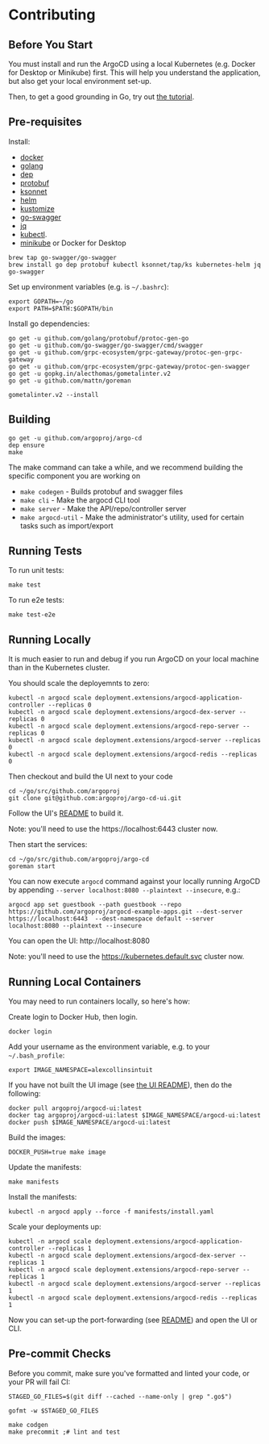 # Contributing
## Before You Start

You must install and run the ArgoCD using a local Kubernetes (e.g. Docker for Desktop or Minikube) first. This will help you understand the application, but also get your local environment set-up.

Then, to get a good grounding in Go, try out [the tutorial](https://tour.golang.org/).

## Pre-requisites

Install:

* [docker](https://docs.docker.com/install/#supported-platforms)
* [golang](https://golang.org/)
* [dep](https://github.com/golang/dep)
* [protobuf](https://developers.google.com/protocol-buffers/)
* [ksonnet](https://github.com/ksonnet/ksonnet#install)
* [helm](https://github.com/helm/helm/releases)
* [kustomize](https://github.com/kubernetes-sigs/kustomize/releases)
* [go-swagger](https://github.com/go-swagger/go-swagger/blob/master/docs/install.md)
* [jq](https://stedolan.github.io/jq/)
* [kubectl](https://kubernetes.io/docs/tasks/tools/install-kubectl/).
* [minikube](https://kubernetes.io/docs/setup/minikube/) or Docker for Desktop

```
brew tap go-swagger/go-swagger
brew install go dep protobuf kubectl ksonnet/tap/ks kubernetes-helm jq go-swagger 
```

Set up environment variables (e.g. is `~/.bashrc`):

```
export GOPATH=~/go
export PATH=$PATH:$GOPATH/bin
```

Install go dependencies:

```
go get -u github.com/golang/protobuf/protoc-gen-go
go get -u github.com/go-swagger/go-swagger/cmd/swagger
go get -u github.com/grpc-ecosystem/grpc-gateway/protoc-gen-grpc-gateway
go get -u github.com/grpc-ecosystem/grpc-gateway/protoc-gen-swagger
go get -u gopkg.in/alecthomas/gometalinter.v2 
go get -u github.com/mattn/goreman 

gometalinter.v2 --install
```

## Building

```
go get -u github.com/argoproj/argo-cd
dep ensure
make
```

The make command can take a while, and we recommend building the specific component you are working on

* `make codegen` - Builds protobuf and swagger files
* `make cli` - Make the argocd CLI tool
* `make server` - Make the API/repo/controller server
* `make argocd-util` - Make the administrator's utility, used for certain tasks such as import/export

## Running Tests

To run unit tests:

```
make test
```

To run e2e tests:

```
make test-e2e
```

## Running Locally

It is much easier to run and debug if you run ArgoCD on your local machine than in the Kubernetes cluster.

You should scale the deployemnts to zero:

```
kubectl -n argocd scale deployment.extensions/argocd-application-controller --replicas 0
kubectl -n argocd scale deployment.extensions/argocd-dex-server --replicas 0
kubectl -n argocd scale deployment.extensions/argocd-repo-server --replicas 0
kubectl -n argocd scale deployment.extensions/argocd-server --replicas 0
kubectl -n argocd scale deployment.extensions/argocd-redis --replicas 0
```

Then checkout and build the UI next to your code

```
cd ~/go/src/github.com/argoproj
git clone git@github.com:argoproj/argo-cd-ui.git
```

Follow the UI's [README](https://github.com/argoproj/argo-cd-ui/blob/master/README.md) to build it.

Note: you'll need to use the https://localhost:6443 cluster now.

Then start the services:

```
cd ~/go/src/github.com/argoproj/argo-cd
goreman start
```

You can now execute `argocd` command against your locally running ArgoCD by appending `--server localhost:8080 --plaintext --insecure`, e.g.:

```
argocd app set guestbook --path guestbook --repo https://github.com/argoproj/argocd-example-apps.git --dest-server https://localhost:6443  --dest-namespace default --server localhost:8080 --plaintext --insecure
```

You can open the UI: http://localhost:8080

Note: you'll need to use the https://kubernetes.default.svc cluster now.

## Running Local Containers

You may need to run containers locally, so here's how:

Create login to Docker Hub, then login.

```
docker login
```

Add your username as the environment variable, e.g. to your `~/.bash_profile`:

```
export IMAGE_NAMESPACE=alexcollinsintuit
```

If you have not built the UI image (see [the UI README](https://github.com/argoproj/argo-cd-ui/blob/master/README.md)), then do the following:

```
docker pull argoproj/argocd-ui:latest
docker tag argoproj/argocd-ui:latest $IMAGE_NAMESPACE/argocd-ui:latest
docker push $IMAGE_NAMESPACE/argocd-ui:latest
```

Build the images:

```
DOCKER_PUSH=true make image
```

Update the manifests:

```
make manifests
```

Install the manifests:

```
kubectl -n argocd apply --force -f manifests/install.yaml
```

Scale your deployments up:

```
kubectl -n argocd scale deployment.extensions/argocd-application-controller --replicas 1
kubectl -n argocd scale deployment.extensions/argocd-dex-server --replicas 1
kubectl -n argocd scale deployment.extensions/argocd-repo-server --replicas 1
kubectl -n argocd scale deployment.extensions/argocd-server --replicas 1
kubectl -n argocd scale deployment.extensions/argocd-redis --replicas 1
```

Now you can set-up the port-forwarding (see [README](README.md)) and open the UI or CLI.

## Pre-commit Checks

Before you commit, make sure you've formatted and linted your code, or your PR will fail CI:

```
STAGED_GO_FILES=$(git diff --cached --name-only | grep ".go$")

gofmt -w $STAGED_GO_FILES

make codgen
make precommit ;# lint and test
```
